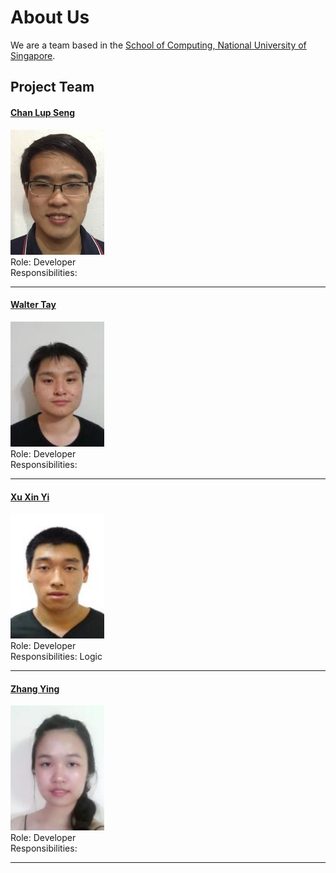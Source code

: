 # About Us

We are a team based in the [School of Computing, National University of Singapore](http://www.comp.nus.edu.sg).

## Project Team

#### [Chan Lup Seng](http://github.com/lupseng/) <br>
<img src="images/ChanLupSeng.jpg" width="150"><br>
Role: Developer <br>
Responsibilities: 

-----

#### [Walter Tay](http://github.com/waltertay)
<img src="images/WalterTay.jpg" width="150"><br>
Role: Developer <br>
Responsibilities: 

-----

#### [Xu Xin Yi](http://github.com/XinyiYS)
<img src="images/XuXinYi.jpg" width="150"><br>
Role: Developer <br>
Responsibilities: Logic

-----

#### [Zhang Ying](http://github.com/Zing1996)
<img src="images/ZhangYing.jpg" width="150"><br>
Role: Developer <br>
Responsibilities: 

-----


